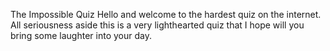 The Impossible Quiz
Hello and welcome to the hardest quiz on the internet. 
All seriousness aside this is a very lighthearted quiz that I hope will you bring some laughter into your day.
